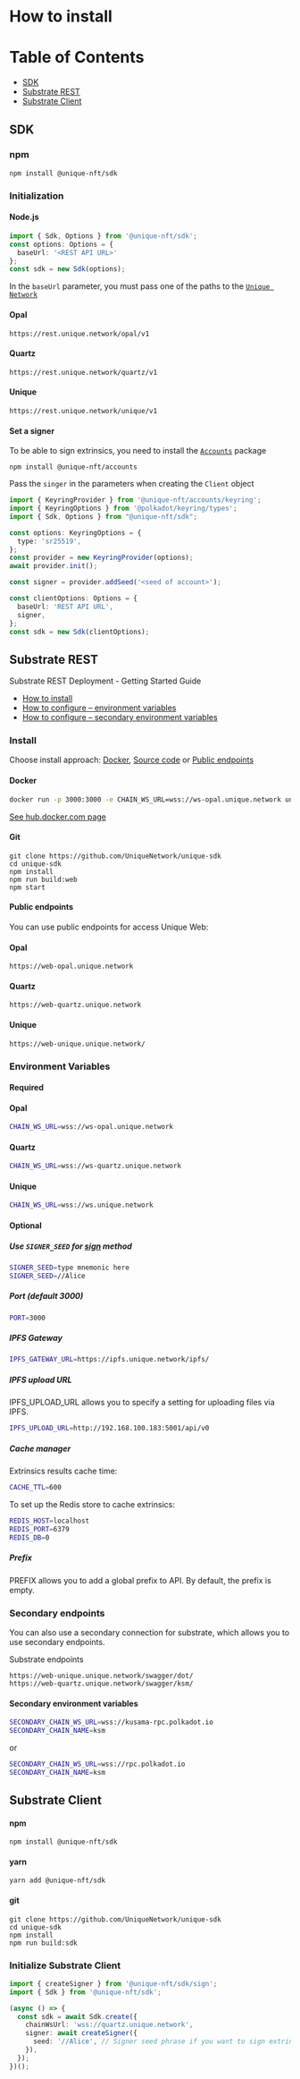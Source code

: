 



# How to install

# Table of Contents

- [SDK](#sdk)
- [Substrate REST](#substrate-rest)
- [Substrate Client](#substrate-client)


## SDK

### npm
```shell
npm install @unique-nft/sdk
```

### Initialization

#### Node.js
```typescript
import { Sdk, Options } from '@unique-nft/sdk';
const options: Options = {
  baseUrl: '<REST API URL>'
};
const sdk = new Sdk(options);
```
In the `baseUrl` parameter, you must pass one of the paths to the [`Unique Network`](../web)

#### Opal
```shell
https://rest.unique.network/opal/v1
```

#### Quartz
```shell
https://rest.unique.network/quartz/v1
```

#### Unique
```shell
https://rest.unique.network/unique/v1
```

#### Set a signer

To be able to sign extrinsics, you need to install the [`Accounts`](../accounts) package
```shell
npm install @unique-nft/accounts
```
Pass the `singer` in the parameters when creating the `Client` object
```typescript
import { KeyringProvider } from '@unique-nft/accounts/keyring';
import { KeyringOptions } from '@polkadot/keyring/types';
import { Sdk, Options } from "@unique-nft/sdk";

const options: KeyringOptions = {
  type: 'sr25519',
};
const provider = new KeyringProvider(options);
await provider.init();

const signer = provider.addSeed('<seed of account>');

const clientOptions: Options = {
  baseUrl: 'REST API URL',
  signer,
};
const sdk = new Sdk(clientOptions);
```


## Substrate REST

Substrate REST Deployment - Getting Started Guide

- [How to install](#install)
- [How to configure – environment variables](#environment-variables)
- [How to configure – secondary environment variables](#secondary-environment-variables)


### Install
Choose install approach: [Docker](#docker), [Source code](#git) or [Public endpoints](#public-endpoints)

#### Docker

```bash
docker run -p 3000:3000 -e CHAIN_WS_URL=wss://ws-opal.unique.network uniquenetwork/web:latest
```

<a href="https://hub.docker.com/r/uniquenetwork/web" target="_blank">See hub.docker.com page</a>

#### Git

```git
git clone https://github.com/UniqueNetwork/unique-sdk
cd unique-sdk
npm install
npm run build:web
npm start
```

#### Public endpoints

You can use public endpoints for access Unique Web:

#### Opal
```
https://web-opal.unique.network
```

#### Quartz
```
https://web-quartz.unique.network
```

#### Unique
```
https://web-unique.unique.network/
```


### Environment Variables

#### Required

#### Opal
```bash
CHAIN_WS_URL=wss://ws-opal.unique.network
```

#### Quartz
```bash
CHAIN_WS_URL=wss://ws-quartz.unique.network
```

#### Unique
```bash
CHAIN_WS_URL=wss://ws.unique.network
```

#### Optional

##### Use `SIGNER_SEED` for [sign](#sign-an-extrinsic) method
```bash
SIGNER_SEED=type mnemonic here
SIGNER_SEED=//Alice
```

##### Port (default 3000)
```bash
PORT=3000
```

##### IPFS Gateway
```bash
IPFS_GATEWAY_URL=https://ipfs.unique.network/ipfs/
```

##### IPFS upload URL

IPFS_UPLOAD_URL allows you to specify a setting for uploading files via IPFS.
```bash
IPFS_UPLOAD_URL=http://192.168.100.183:5001/api/v0
```

##### Cache manager
Extrinsics results cache time:
```bash
CACHE_TTL=600
```

To set up the Redis store to cache extrinsics:
```bash
REDIS_HOST=localhost
REDIS_PORT=6379
REDIS_DB=0
```

##### Prefix

PREFIX allows you to add a global prefix to API.
By default, the prefix is empty.

### Secondary endpoints

You can also use a secondary connection for substrate, which allows you to use secondary endpoints.

Substrate endpoints
```
https://web-unique.unique.network/swagger/dot/
https://web-quartz.unique.network/swagger/ksm/
```

#### Secondary environment variables

```bash
SECONDARY_CHAIN_WS_URL=wss://kusama-rpc.polkadot.io
SECONDARY_CHAIN_NAME=ksm
```
or

```bash
SECONDARY_CHAIN_WS_URL=wss://rpc.polkadot.io
SECONDARY_CHAIN_NAME=ksm
```


## Substrate Client

#### npm

```shell
npm install @unique-nft/sdk
```

#### yarn

```shell
yarn add @unique-nft/sdk
```

#### git

```shell
git clone https://github.com/UniqueNetwork/unique-sdk
cd unique-sdk
npm install
npm run build:sdk
```

### Initialize Substrate Client

```typescript
import { createSigner } from '@unique-nft/sdk/sign';
import { Sdk } from '@unique-nft/sdk';

(async () => {
  const sdk = await Sdk.create({
    chainWsUrl: 'wss://quartz.unique.network',
    signer: await createSigner({
      seed: '//Alice', // Signer seed phrase if you want to sign extrinsics
    }),
  });
})();
```
